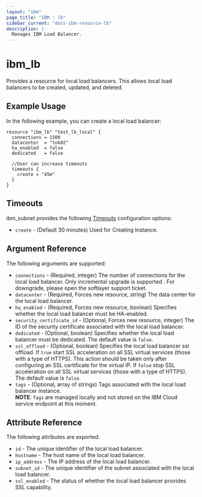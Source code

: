 ```yaml
---
layout: "ibm"
page_title: "IBM : lb"
sidebar_current: "docs-ibm-resource-lb"
description: |-
  Manages IBM Load Balancer.
---
```


# ibm\_lb

Provides a resource for local load balancers. This allows local load balancers to be created, updated, and deleted.

## Example Usage

In the following example, you can create a local load balancer:

```hcl
resource "ibm_lb" "test_lb_local" {
  connections = 1500
  datacenter  = "tok02"
  ha_enabled  = false
  dedicated   = false

  //User can increase timeouts
  timeouts {
    create = "45m"
  }
}
```

## Timeouts

ibm_subnet provides the following [Timeouts](https://www.terraform.io/docs/configuration/resources.html#timeouts) configuration options:

* `create` - (Default 30 minutes) Used for Creating Instance.


## Argument Reference

The following arguments are supported:

* `connections` - (Required, integer) The number of connections for the local load balancer. Only incremental upgrade is supported . For downgrade, please open the softlayer support ticket.
* `datacenter` - (Required, Forces new resource, string) The data center for the local load balancer.
* `ha_enabled` - (Required, Forces new resource, boolean) Specifies whether the local load balancer must be HA-enabled.
* `security_certificate_id` - (Optional, Forces new resource, integer) The ID of the security certificate associated with the local load balancer.
* `dedicated` - (Optional, boolean) Specifies whether the local load balancer must be dedicated. The default value is `false`.
* `ssl_offload` - (Optional, boolean) Specifies the local load balancer ssl offload. If `true` start SSL acceleration on all SSL virtual services (those with a type of HTTPS). This action should be taken only after configuring an SSL certificate for the virtual IP. If `false` stop SSL acceleration on all SSL virtual services (those with a type of HTTPS). The default value is `false`.
* `tags` - (Optional, array of strings) Tags associated with the local load balancer instance.  
  **NOTE**: `Tags` are managed locally and not stored on the IBM Cloud service endpoint at this moment.

## Attribute Reference

The following attributes are exported:

* `id` - The unique identifier of the local load balancer.
* `hostname` - The host name of the local load balancer.
* `ip_address` - The IP address of the local load balancer.
* `subnet_id` - The unique identifier of the subnet associated with the local load balancer.
* `ssl_enabled` - The status of whether the local load balancer provides SSL capability.
